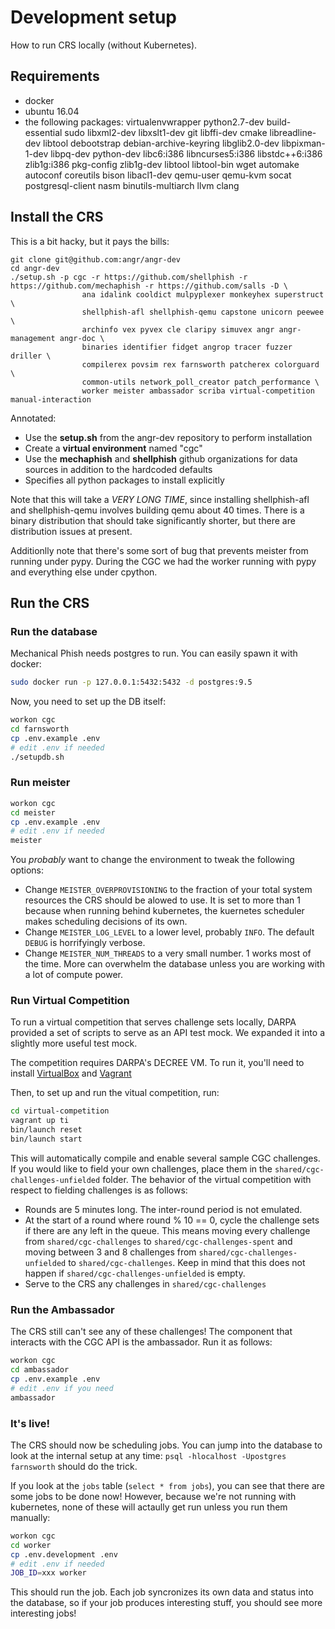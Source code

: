 # Development setup

How to run CRS locally (without Kubernetes).

## Requirements

* docker
* ubuntu 16.04
* the following packages: virtualenvwrapper python2.7-dev build-essential sudo libxml2-dev libxslt1-dev git libffi-dev cmake libreadline-dev libtool debootstrap debian-archive-keyring libglib2.0-dev libpixman-1-dev libpq-dev python-dev libc6:i386 libncurses5:i386 libstdc++6:i386 zlib1g:i386 pkg-config zlib1g-dev libtool libtool-bin wget automake autoconf coreutils bison libacl1-dev qemu-user qemu-kvm socat postgresql-client nasm binutils-multiarch llvm clang


## Install the CRS

This is a bit hacky, but it pays the bills:

```
git clone git@github.com:angr/angr-dev
cd angr-dev
./setup.sh -p cgc -r https://github.com/shellphish -r https://github.com/mechaphish -r https://github.com/salls -D \
                ana idalink cooldict mulpyplexer monkeyhex superstruct \
                shellphish-afl shellphish-qemu capstone unicorn peewee \
            	archinfo vex pyvex cle claripy simuvex angr angr-management angr-doc \
                binaries identifier fidget angrop tracer fuzzer driller \
                compilerex povsim rex farnsworth patcherex colorguard \
                common-utils network_poll_creator patch_performance \
                worker meister ambassador scriba virtual-competition manual-interaction
```

Annotated:
- Use the **setup.sh** from the angr-dev repository to perform installation
- Create a **virtual environment** named "cgc"
- Use the **mechaphish** and **shellphish** github organizations for data sources in addition to the hardcoded defaults
- Specifies all python packages to install explicitly

Note that this will take a *VERY LONG TIME*, since installing shellphish-afl and shellphish-qemu involves building qemu about 40 times.
There is a binary distribution that should take significantly shorter, but there are distribution issues at present.

Additionlly note that there's some sort of bug that prevents meister from running under pypy.
During the CGC we had the worker running with pypy and everything else under cpython.

## Run the CRS

### Run the database

Mechanical Phish needs postgres to run.
You can easily spawn it with docker:

```bash
sudo docker run -p 127.0.0.1:5432:5432 -d postgres:9.5
```

Now, you need to set up the DB itself:

```bash
workon cgc
cd farnsworth
cp .env.example .env
# edit .env if needed
./setupdb.sh
```

### Run meister

```bash
workon cgc
cd meister
cp .env.example .env
# edit .env if needed
meister
```

You *probably* want to change the environment to tweak the following options:

- Change `MEISTER_OVERPROVISIONING` to the fraction of your total system resources the CRS should be alowed to use.
  It is set to more than 1 because when running behind kubernetes, the kuernetes scheduler makes scheduling decisions of its own.
- Change `MEISTER_LOG_LEVEL` to a lower level, probably `INFO`.
  The default `DEBUG` is horrifyingly verbose.
- Change `MEISTER_NUM_THREADS` to a very small number.
  1 works most of the time.
  More can overwhelm the database unless you are working with a lot of compute power.

### Run Virtual Competition

To run a virtual competition that serves challenge sets locally, DARPA provided a set of scripts to serve as an API test mock.
We expanded it into a slightly more useful test mock.

The competition requires DARPA's DECREE VM.
To run it, you'll need to install [VirtualBox](https://www.virtualbox.org/wiki/Downloads) and [Vagrant](https://www.vagrantup.com/downloads.html)

Then, to set up and run the vitual competition, run:

```bash
cd virtual-competition
vagrant up ti
bin/launch reset
bin/launch start
```

This will automatically compile and enable several sample CGC challenges.
If you would like to field your own challenges, place them in the `shared/cgc-challenges-unfielded` folder.
The behavior of the virtual competition with respect to fielding challenges is as follows:

- Rounds are 5 minutes long. The inter-round period is not emulated.
- At the start of a round where round % 10 == 0, cycle the challenge sets if there are any left in the queue.
  This means moving every challenge from `shared/cgc-challenges` to `shared/cgc-challenges-spent` and moving between 3 and 8 challenges from `shared/cgc-challenges-unfielded` to `shared/cgc-challenges`.
  Keep in mind that this does not happen if `shared/cgc-challenges-unfielded` is empty.
- Serve to the CRS any challenges in `shared/cgc-challenges`

### Run the Ambassador

The CRS still can't see any of these challenges!
The component that interacts with the CGC API is the ambassador.
Run it as follows:

```bash
workon cgc
cd ambassador
cp .env.example .env
# edit .env if you need
ambassador
```

### It's live!

The CRS should now be scheduling jobs.
You can jump into the database to look at the internal setup at any time:
`psql -hlocalhost -Upostgres farnsworth` should do the trick.

If you look at the `jobs` table (`select * from jobs`), you can see that there are some jobs to be done now!
However, because we're not running with kubernetes, none of these will actaully get run unless you run them manually:

```bash
workon cgc
cd worker
cp .env.development .env
# edit .env if needed
JOB_ID=xxx worker
```

This should run the job.
Each job syncronizes its own data and status into the database, so if your job produces interesting stuff, you should see more interesting jobs!
